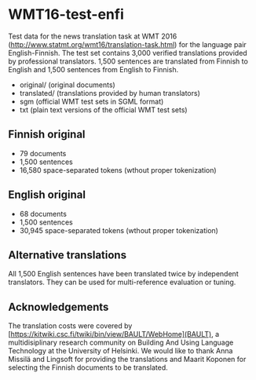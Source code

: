 # WMT16-test-enfi

Test data for the news translation task at WMT 2016 (http://www.statmt.org/wmt16/translation-task.html) for the language pair English-Finnish. The test set contains 3,000 verified translations provided by professional translators. 1,500 sentences are translated from Finnish to English and 1,500 sentences from English to Finnish.

* original/ (original documents)
* translated/ (translations provided by human translators)
* sgm (official WMT test sets in SGML format)
* txt (plain text versions of the official WMT test sets)

## Finnish original

* 79 documents
* 1,500 sentences
* 16,580 space-separated tokens (wthout proper tokenization)

## English original

* 68 documents
* 1,500 sentences
* 30,945 space-separated tokens (wthout proper tokenization)

## Alternative translations

All 1,500 English sentences have been translated twice by independent translators. They can be used for multi-reference evaluation or tuning.

## Acknowledgements

The translation costs were covered by [https://kitwiki.csc.fi/twiki/bin/view/BAULT/WebHome](BAULT), a multidisiplinary research community on Building And Using Language Technology at the University of Helsinki. We would like to thank Anna Missilä and Lingsoft for providing the translations and Maarit Koponen for selecting the Finnish documents to be translated.
